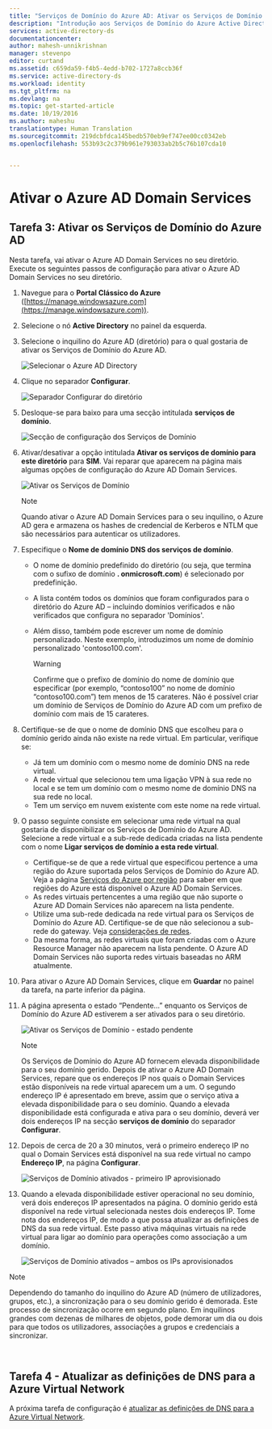 ```yaml
---
title: "Serviços de Domínio do Azure AD: Ativar os Serviços de Domínio do Azure AD | Microsoft Docs"
description: "Introdução aos Serviços de Domínio do Azure Active Directory"
services: active-directory-ds
documentationcenter: 
author: mahesh-unnikrishnan
manager: stevenpo
editor: curtand
ms.assetid: c659da59-f4b5-4edd-b702-1727a8ccb36f
ms.service: active-directory-ds
ms.workload: identity
ms.tgt_pltfrm: na
ms.devlang: na
ms.topic: get-started-article
ms.date: 10/19/2016
ms.author: maheshu
translationtype: Human Translation
ms.sourcegitcommit: 219dcbfdca145bedb570eb9ef747ee00cc0342eb
ms.openlocfilehash: 553b93c2c379b961e793033ab2b5c76b107cda10


---
```

# <a name="enable-azure-ad-domain-services"></a>Ativar o Azure AD Domain Services
## <a name="task-3-enable-azure-ad-domain-services"></a>Tarefa 3: Ativar os Serviços de Domínio do Azure AD
Nesta tarefa, vai ativar o Azure AD Domain Services no seu diretório. Execute os seguintes passos de configuração para ativar o Azure AD Domain Services no seu diretório.

1. Navegue para o **Portal Clássico do Azure** ([https://manage.windowsazure.com](https://manage.windowsazure.com)).
2. Selecione o nó **Active Directory** no painel da esquerda.
3. Selecione o inquilino do Azure AD (diretório) para o qual gostaria de ativar os Serviços de Domínio do Azure AD.
   
    ![Selecionar o Azure AD Directory](./media/active-directory-domain-services-getting-started/select-aad-directory.png)
4. Clique no separador **Configurar**.
   
    ![Separador Configurar do diretório](./media/active-directory-domain-services-getting-started/configure-tab.png)
5. Desloque-se para baixo para uma secção intitulada **serviços de domínio**.
   
    ![Secção de configuração dos Serviços de Domínio](./media/active-directory-domain-services-getting-started/domain-services-configuration.png)
6. Ativar/desativar a opção intitulada **Ativar os serviços de domínio para este diretório** para **SIM**. Vai reparar que aparecem na página mais algumas opções de configuração do Azure AD Domain Services.
   
    ![Ativar os Serviços de Domínio](./media/active-directory-domain-services-getting-started/enable-domain-services.png)
   
   > [!NOTE]
   > Quando ativar o Azure AD Domain Services para o seu inquilino, o Azure AD gera e armazena os hashes de credencial de Kerberos e NTLM que são necessários para autenticar os utilizadores.
   > 
   > 
7. Especifique o **Nome de domínio DNS dos serviços de domínio**.
   
   * O nome de domínio predefinido do diretório (ou seja, que termina com o sufixo de domínio **. onmicrosoft.com**) é selecionado por predefinição.
   * A lista contém todos os domínios que foram configurados para o diretório do Azure AD – incluindo domínios verificados e não verificados que configura no separador 'Domínios'.
   * Além disso, também pode escrever um nome de domínio personalizado. Neste exemplo, introduzimos um nome de domínio personalizado 'contoso100.com'.
     
     > [!WARNING]
     > Confirme que o prefixo de domínio do nome de domínio que especificar (por exemplo, “contoso100” no nome de domínio “contoso100.com”) tem menos de 15 carateres. Não é possível criar um domínio de Serviços de Domínio do Azure AD com um prefixo de domínio com mais de 15 carateres.
     > 
     > 
8. Certifique-se de que o nome de domínio DNS que escolheu para o domínio gerido ainda não existe na rede virtual. Em particular, verifique se:
   
   * Já tem um domínio com o mesmo nome de domínio DNS na rede virtual.
   * A rede virtual que selecionou tem uma ligação VPN à sua rede no local e se tem um domínio com o mesmo nome de domínio DNS na sua rede no local.
   * Tem um serviço em nuvem existente com este nome na rede virtual.
9. O passo seguinte consiste em selecionar uma rede virtual na qual gostaria de disponibilizar os Serviços de Domínio do Azure AD. Selecione a rede virtual e a sub-rede dedicada criadas na lista pendente com o nome **Ligar serviços de domínio a esta rede virtual**.
   
   * Certifique-se de que a rede virtual que especificou pertence a uma região do Azure suportada pelos Serviços de Domínio do Azure AD. Veja a página [Serviços do Azure por região](https://azure.microsoft.com/regions/#services/) para saber em que regiões do Azure está disponível o Azure AD Domain Services.
   * As redes virtuais pertencentes a uma região que não suporte o Azure AD Domain Services não aparecem na lista pendente.
   * Utilize uma sub-rede dedicada na rede virtual para os Serviços de Domínio do Azure AD. Certifique-se de que não selecionou a sub-rede do gateway. Veja [considerações de redes](active-directory-ds-networking.md). 
   * Da mesma forma, as redes virtuais que foram criadas com o Azure Resource Manager não aparecem na lista pendente. O Azure AD Domain Services não suporta redes virtuais baseadas no ARM atualmente.
10. Para ativar o Azure AD Domain Services, clique em **Guardar** no painel da tarefa, na parte inferior da página.
11. A página apresenta o estado “Pendente...” enquanto os Serviços de Domínio do Azure AD estiverem a ser ativados para o seu diretório.
    
    ![Ativar os Serviços de Domínio - estado pendente](./media/active-directory-domain-services-getting-started/enable-domain-services-pendingstate.png)
    
    > [!NOTE]
    > Os Serviços de Domínio do Azure AD fornecem elevada disponibilidade para o seu domínio gerido. Depois de ativar o Azure AD Domain Services, repare que os endereços IP nos quais o Domain Services estão disponíveis na rede virtual aparecem um a um. O segundo endereço IP é apresentado em breve, assim que o serviço ativa a elevada disponibilidade para o seu domínio. Quando a elevada disponibilidade está configurada e ativa para o seu domínio, deverá ver dois endereços IP na secção **serviços de domínio** do separador **Configurar**.
    > 
    > 
12. Depois de cerca de 20 a 30 minutos, verá o primeiro endereço IP no qual o Domain Services está disponível na sua rede virtual no campo **Endereço IP**, na página **Configurar**.
    
    ![Serviços de Domínio ativados - primeiro IP aprovisionado](./media/active-directory-domain-services-getting-started/domain-services-enabled-firstdc-available.png)
13. Quando a elevada disponibilidade estiver operacional no seu domínio, verá dois endereços IP apresentados na página. O domínio gerido está disponível na rede virtual selecionada nestes dois endereços IP. Tome nota dos endereços IP, de modo a que possa atualizar as definições de DNS da sua rede virtual. Este passo ativa máquinas virtuais na rede virtual para ligar ao domínio para operações como associação a um domínio.
    
    ![Serviços de Domínio ativados – ambos os IPs aprovisionados](./media/active-directory-domain-services-getting-started/domain-services-enabled-bothdcs-available.png)

> [!NOTE]
> Dependendo do tamanho do inquilino do Azure AD (número de utilizadores, grupos, etc.), a sincronização para o seu domínio gerido é demorada. Este processo de sincronização ocorre em segundo plano. Em inquilinos grandes com dezenas de milhares de objetos, pode demorar um dia ou dois para que todos os utilizadores, associações a grupos e credenciais a sincronizar.
> 
> 

<br>

## <a name="task-4-update-dns-settings-for-the-azure-virtual-network"></a>Tarefa 4 - Atualizar as definições de DNS para a Azure Virtual Network
A próxima tarefa de configuração é [atualizar as definições de DNS para a Azure Virtual Network](active-directory-ds-getting-started-dns.md).




<!--HONumber=Nov16_HO2-->


